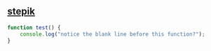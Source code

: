 ## [stepik](veretennikovalexey.github.io/stepik/)

```javascript
function test() {
    console.log("notice the blank line before this function?");
}
```

